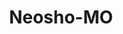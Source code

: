 ---
title: Neosho-MO
slug: neosho-mo
f_state:
- cms/state/missouri.md
f_locations:
- cms/payday-loan/check-into-cash-12208.md
- cms/payday-loan/check-into-cash-12222.md
- cms/payday-loan/check-into-cash-of-missouri-13461.md
- cms/payday-loan/money-honey-inc-21251.md
- cms/payday-loan/mr-payroll-of-neosho-22359.md
- cms/payday-loan/mr-payroll-of-neosho-22360.md
- cms/payday-loan/quick-cash-inc-25087.md
updated-on: '2024-05-30T13:41:28.615Z'
created-on: '2024-05-30T13:41:28.615Z'
published-on: '2024-05-30T13:54:32.469Z'
f_city: Neosho
layout: '[city].html'
tags: city
---